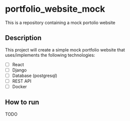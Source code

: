 # portfolio_website_mock
This is a repository containing a mock portolio website

## Description
This project will create a simple mock portfolio website that uses/implements the following technologies:
- [ ] React
- [ ] Django
- [ ] Database (postgresql)
- [ ] REST API
- [ ] Docker

## How to run
TODO
